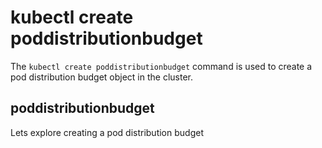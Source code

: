 # kubectl create poddistributionbudget

The `kubectl create poddistributionbudget` command is used to create a pod distribution budget object in the cluster.

## poddistributionbudget

Lets explore creating a pod distribution budget

``` shell

```
